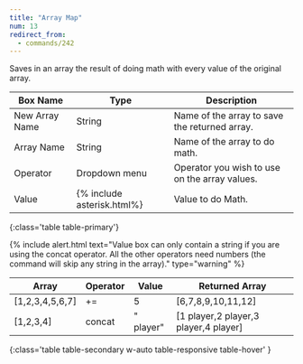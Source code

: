 ```yaml
---
title: "Array Map"
num: 13
redirect_from:
  - commands/242
---
```


Saves in an array the result of doing math with every value of the original array.

| Box Name | Type | Description | 
|-------|--------|--------
New Array Name | String | Name of the array to save the returned array.
Array Name | String | Name of the array to do math.
Operator | Dropdown menu | Operator you wish to use on the array values.
Value | {% include asterisk.html%} | Value to do Math.
{:class='table table-primary'}

{% include alert.html text="Value box can only contain a string if you are using the concat operator. All the other operators need numbers (the command will skip any string in the array)." type="warning" %}

| Array | Operator | Value |  Returned Array | 
|-------|--------|--------|--------|
|[1,2,3,4,5,6,7]|+=|5|[6,7,8,9,10,11,12]|
|[1,2,3,4]|concat|" player"|[1 player,2 player,3 player,4 player]|
{:class='table table-secondary w-auto table-responsive table-hover' }
